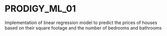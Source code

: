 # PRODIGY_ML_01
Implementation of linear regression model to predict the prices of houses based on their square footage and the number of bedrooms and bathrooms
